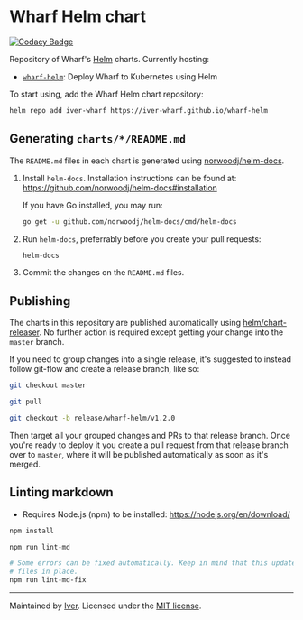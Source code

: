 # Wharf Helm chart

[![Codacy Badge](https://app.codacy.com/project/badge/Grade/6d3504733d1844c49a8678633b1a78f8)](https://www.codacy.com/gh/iver-wharf/wharf-helm/dashboard?utm_source=github.com&amp;utm_medium=referral&amp;utm_content=iver-wharf/wharf-helm&amp;utm_campaign=Badge_Grade)

Repository of Wharf's [Helm](https://helm.sh/) charts. Currently hosting:

- [`wharf-helm`](charts/wharf-helm/README.md):
  Deploy Wharf to Kubernetes using Helm

To start using, add the Wharf Helm chart repository:

```sh
helm repo add iver-wharf https://iver-wharf.github.io/wharf-helm
```

## Generating `charts/*/README.md`

The `README.md` files in each chart is generated using
[norwoodj/helm-docs](https://github.com/norwoodj/helm-docs).

1. Install `helm-docs`. Installation instructions can be found at:
   <https://github.com/norwoodj/helm-docs#installation>

   If you have Go installed, you may run:

   ```sh
   go get -u github.com/norwoodj/helm-docs/cmd/helm-docs
   ```

2. Run `helm-docs`, preferrably before you create your pull requests:

   ```sh
   helm-docs
   ```

3. Commit the changes on the `README.md` files.

## Publishing

The charts in this repository are published automatically using
[helm/chart-releaser](https://github.com/helm/chart-releaser). No further
action is required except getting your change into the `master` branch.

If you need to group changes into a single release, it's suggested to instead
follow git-flow and create a release branch, like so:

```sh
git checkout master

git pull

git checkout -b release/wharf-helm/v1.2.0
```

Then target all your grouped changes and PRs to that release branch.
Once you're ready to deploy it you create a pull request from that release
branch over to `master`, where it will be published automatically as soon as
it's merged.

## Linting markdown

- Requires Node.js (npm) to be installed: <https://nodejs.org/en/download/>

```sh
npm install

npm run lint-md

# Some errors can be fixed automatically. Keep in mind that this updates the
# files in place.
npm run lint-md-fix
```

---

Maintained by [Iver](https://www.iver.com/en).
Licensed under the [MIT license](./LICENSE).
